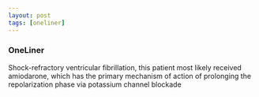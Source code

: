 ```yaml
---
layout: post
tags: [oneliner]
---
```



### OneLiner

Shock-refractory ventricular fibrillation, this patient most likely received amiodarone, which has the primary mechanism of action of prolonging the repolarization phase via potassium channel blockade
